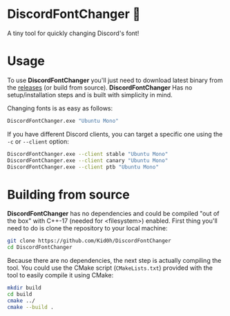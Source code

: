 # DiscordFontChanger 📜
A tiny tool for quickly changing Discord's font!

# Usage
To use **DiscordFontChanger** you'll just need to download latest binary from the [releases](https://github.com/Kid0h/DiscordFontChanger/releases) (or build from source).
**DiscordFontChanger** Has no setup/installation steps and is built with simplicity in mind.

Changing fonts is as easy as follows:
```bash
DiscordFontChanger.exe "Ubuntu Mono"
```
If you have different Discord clients, you can target a specific one using the `-c` or `--client` option:
```bash
DiscordFontChanger.exe --client stable "Ubuntu Mono"
DiscordFontChanger.exe --client canary "Ubuntu Mono"
DiscordFontChanger.exe --client ptb "Ubuntu Mono"
```

# Building from source
**DiscordFontChanger** has no dependencies and could be compiled "out of the box" with C++-17 (needed for \<filesystem\>) enabled.
First thing you'll need to do is clone the repository to your local machine:
```sh
git clone https://github.com/Kid0h/DiscordFontChanger
cd DiscordFontChanger
```
Because there are no dependencies, the next step is actually compiling the tool. 
You could use the CMake script (`CMakeLists.txt`) provided with the tool to easily compile it using CMake:
```sh
mkdir build
cd build
cmake ../
cmake --build .
```
